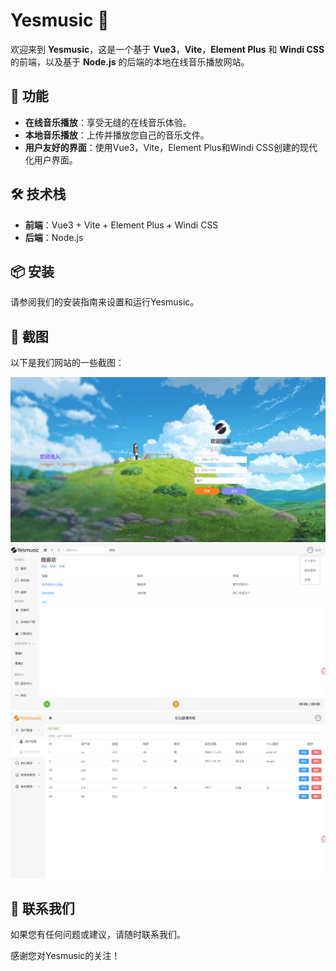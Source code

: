 # Yesmusic 🎵

欢迎来到 **Yesmusic**，这是一个基于 **Vue3**，**Vite**，**Element Plus** 和 **Windi CSS** 的前端，以及基于 **Node.js** 的后端的本地在线音乐播放网站。

## 🚀 功能

- **在线音乐播放**：享受无缝的在线音乐体验。
- **本地音乐播放**：上传并播放您自己的音乐文件。
- **用户友好的界面**：使用Vue3，Vite，Element Plus和Windi CSS创建的现代化用户界面。

## 🛠 技术栈

- **前端**：Vue3 + Vite + Element Plus + Windi CSS
- **后端**：Node.js

## 📦 安装

请参阅我们的安装指南来设置和运行Yesmusic。

## 📸 截图

以下是我们网站的一些截图：

![登录页](https://github.com/linyeer/Yesmusic/blob/main/images/login.png)
![用户页](https://github.com/linyeer/Yesmusic/blob/main/images/user.png)
![管理页](https://github.com/linyeer/Yesmusic/blob/main/images/admin.png)

## 📧 联系我们

如果您有任何问题或建议，请随时联系我们。

感谢您对Yesmusic的关注！
